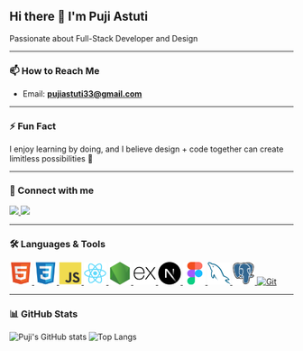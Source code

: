 ## Hi there 👋 I'm Puji Astuti  

Passionate about Full-Stack Developer and Design

---

### 📫 How to Reach Me  
- Email: **pujiastuti33@gmail.com**  

---

### ⚡ Fun Fact  
I enjoy learning by doing, and I believe design + code together can create limitless possibilities 🚀  

---

### 🤝 Connect with me  

<a href="https://www.linkedin.com/in/puji-astuti55" target="_blank">
  <img src="https://img.shields.io/badge/LinkedIn-0077B5?style=for-the-badge&logo=linkedin&logoColor=white" />
</a>
<a href="https://discord.com/users/puji6575" target="_blank">
  <img src="https://img.shields.io/badge/Discord-5865F2?style=for-the-badge&logo=discord&logoColor=white" />
</a>

---

### 🛠 Languages & Tools

<a href="https://developer.mozilla.org/docs/Web/HTML" target="_blank">
  <img src="https://raw.githubusercontent.com/devicons/devicon/master/icons/html5/html5-original.svg" alt="HTML5" width="40" height="40"/>
</a>
<a href="https://developer.mozilla.org/docs/Web/CSS" target="_blank">
  <img src="https://raw.githubusercontent.com/devicons/devicon/master/icons/css3/css3-original.svg" alt="CSS3" width="40" height="40"/>
</a>
<a href="https://developer.mozilla.org/docs/Web/JavaScript" target="_blank">
  <img src="https://raw.githubusercontent.com/devicons/devicon/master/icons/javascript/javascript-original.svg" alt="JavaScript" width="40" height="40"/>
</a>
<a href="https://react.dev/" target="_blank">
  <img src="https://raw.githubusercontent.com/devicons/devicon/master/icons/react/react-original.svg" alt="React" width="40" height="40"/>
</a>
<a href="https://nodejs.org/" target="_blank">
  <img src="https://raw.githubusercontent.com/devicons/devicon/master/icons/nodejs/nodejs-original.svg" alt="Node.js" width="40" height="40"/>
</a>
<a href="https://expressjs.com/" target="_blank">
  <img src="https://raw.githubusercontent.com/devicons/devicon/master/icons/express/express-original.svg" alt="Express" width="40" height="40"/>
</a>
<a href="https://nextjs.org/" target="_blank">
  <img src="https://raw.githubusercontent.com/devicons/devicon/master/icons/nextjs/nextjs-original.svg" alt="Next.js" width="40" height="40"/>
</a>
<a href="https://www.figma.com/" target="_blank">
  <img src="https://raw.githubusercontent.com/devicons/devicon/master/icons/figma/figma-original.svg" alt="Figma" width="40" height="40"/>
</a>
<a href="https://www.mysql.com/" target="_blank">
  <img src="https://raw.githubusercontent.com/devicons/devicon/master/icons/mysql/mysql-original.svg" alt="MySQL" width="40" height="40"/>
</a>
<a href="https://www.postgresql.org/" target="_blank">
  <img src="https://raw.githubusercontent.com/devicons/devicon/master/icons/postgresql/postgresql-original.svg" alt="PostgreSQL" width="40" height="40"/>
</a>
<a href="https://git-scm.com/" target="_blank">
  <img src="https://www.vectorlogo.zone/logos/git-scm/git-scm-icon.svg" alt="Git" width="40" height="40"/>
</a>

---

### 📊 GitHub Stats  

 ![Puji's GitHub stats](https://github-readme-stats.vercel.app/api?username=PujiAstuti33&show_icons=true&theme=default&hide_border=false&count_private=true)  ![Top Langs](https://github-readme-stats.vercel.app/api/top-langs/?username=PujiAstuti33&layout=compact&theme=default&hide_border=false) 

